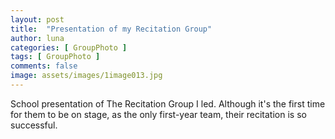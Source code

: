 ```yaml
---
layout: post
title:  "Presentation of my Recitation Group"
author: luna
categories: [ GroupPhoto ]
tags: [ GroupPhoto ]
comments: false
image: assets/images/1image013.jpg
---
```


School presentation of The Recitation Group I led.
Although it's the first time for them to be on stage, as the only first-year team, their recitation is so successful.

